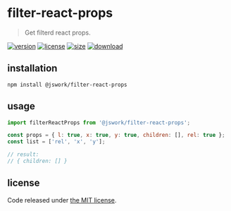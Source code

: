 # filter-react-props
> Get filterd react props.

[![version][version-image]][version-url]
[![license][license-image]][license-url]
[![size][size-image]][size-url]
[![download][download-image]][download-url]

## installation
```shell
npm install @jswork/filter-react-props
```

## usage
```js
import filterReactProps from '@jswork/filter-react-props';

const props = { l: true, x: true, y: true, children: [], rel: true };
const list = ['rel', 'x', 'y'];

// result:
// { children: [] }
```

## license
Code released under [the MIT license](https://github.com/afeiship/filter-react-props/blob/master/LICENSE.txt).

[version-image]: https://img.shields.io/npm/v/@jswork/filter-react-props
[version-url]: https://npmjs.org/package/@jswork/filter-react-props

[license-image]: https://img.shields.io/npm/l/@jswork/filter-react-props
[license-url]: https://github.com/afeiship/filter-react-props/blob/master/LICENSE.txt

[size-image]: https://img.shields.io/bundlephobia/minzip/@jswork/filter-react-props
[size-url]: https://github.com/afeiship/filter-react-props/blob/master/dist/filter-react-props.min.js

[download-image]: https://img.shields.io/npm/dm/@jswork/filter-react-props
[download-url]: https://www.npmjs.com/package/@jswork/filter-react-props
